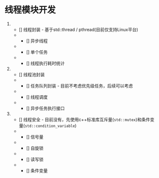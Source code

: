# 线程模块开发

1. - [] 线程封装 - 基于std::thread / pthread(目前仅支持Linux平台)
    * - [] 异步线程
    * - [] 单个任务
    * - [] 线程执行耗时统计
2. - [] 线程池封装
    * - [] 任务队列封装 - 目前不考虑优先级任务，后续可以考虑
    * - [] 线程调度
    * - [] 异步任务执行接口

3. - [] 线程安全 - 目前没有，先使用c++标准库互斥量(`std::mutex`)和条件变量(`std::condition_variable`)
    * - [] 信号量
    * - [] 自旋锁
    * - [] 读写锁
    * - [] 条件变量
